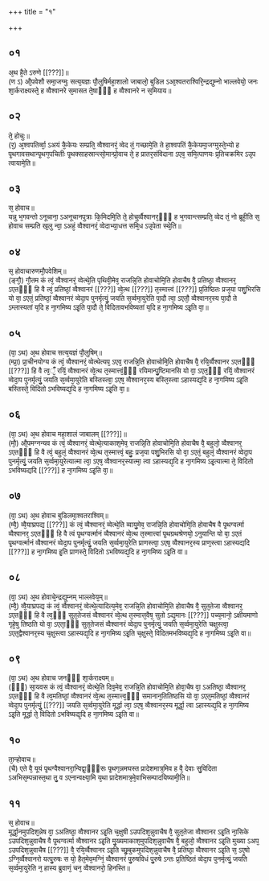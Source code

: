 +++
title = "१"

+++
## ०१
अ᳘थ है᳘ते ऽरुणे [[???]]॥  
(ण ऽ) औ᳘पवेशौ समा᳘जग्मुः सत्य᳘यज्ञः पौ᳘लुषिर्महा᳘शालो जाबालो᳘ बुडिल ऽआ᳘श्वतराश्विरि᳘न्द्रद्युम्नो भाल्लवेयो᳘ जनः शा᳘र्कराक्ष्यस्ते᳘ ह व्वैश्वानरे स᳘मासत ते᳘षाᳫँ᳭ ह व्वैश्वानरे न स᳘मियाय॥  
## ०२
ते᳘ होचुः॥  
(र᳘) अ᳘श्वपतिर्व्वा᳘ ऽअयं कै᳘केयः सम्प्रति᳘ व्वैश्वानरं᳘ व्वेद तं᳘ गच्छामे᳘ति ते हा᳘श्वपतिं कै᳘केयमा᳘जग्मुस्ते᳘भ्यो ह पृ᳘थगावसथान्पृ᳘थग᳘पचितीः पृ᳘थक्साहस्रान्त्सो᳘मान्प्रो᳘वाच ते᳘ ह प्रातर᳘संविदाना ऽएव᳘ समि᳘त्पाणयः प्र᳘तिचक्रमिर ऽउ᳘प त्वायामे᳘ति॥  
## ०३
स᳘ होवाच॥  
यन्नु भ᳘गवन्तो ऽनूचाना᳘ ऽअनूचानपुत्राः कि᳘मिदमि᳘ति ते᳘ होचुर्व्वैश्वानर᳘ᳫँ᳘ ह भ᳘गवान्त्सम्प्रति᳘ व्वेद तं᳘ नो ब्रूही᳘ति स᳘ होवाच सम्प्रति ख᳘लु न्वा᳘ ऽअहं᳘ व्वैश्वानरं᳘ व्वेदाभ्या᳘धत्त समि᳘ध ऽउ᳘पेता स्थे᳘ति॥  
## ०४
स᳘ होवाचारुणमौ᳘पवेशिम्॥  
(ङ्गौ᳘) गौ᳘तम कं त्वं᳘ व्वैश्वानरं᳘ व्वेत्थे᳘ति पृथिवी᳘मेव᳘ राजन्नि᳘ति होवाचोमि᳘ति होवाचैष वै᳘ प्रतिष्ठा᳘ व्वैश्वानर᳘ ऽएतᳫँ᳭ हि वै त्वं᳘ प्रतिष्ठां᳘ व्वैश्वानरं [[???]] व्वे᳘त्थ [[???]] त᳘स्मात्त्वं [[???]] प्र᳘तिष्ठितः प्रज᳘या पशु᳘भिरसि यो वा᳘ ऽएतं᳘ प्रतिष्ठां᳘ व्वैश्वानरं व्वेदा᳘प पुनर्मृत्युं᳘ जयति स᳘र्व्वमा᳘युरेति पा᳘दौ त्वा᳘ ऽएतौ᳘ व्वैश्वानर᳘स्य पा᳘दौ ते ऽम्लास्यतां य᳘दि ह ना᳘गमिष्य ऽइ᳘ति पा᳘दौ ते᳘ विदितावभविष्यतां य᳘दि ह ना᳘गमिष्य ऽइ᳘ति वा᳘॥  
## ०५
(वा᳘ ऽथ) अ᳘थ होवाच सत्य᳘यज्ञं पौ᳘लुषिम्॥  
(म्प्रा᳘) प्रा᳘चीनयोग्य कं त्वं᳘ व्वैश्वानरं᳘ व्वेत्थेत्यप᳘ ऽएव᳘ राजन्नि᳘ति होवाचोमि᳘ति होवाचैष वै᳘ रयि᳘र्व्वैश्वानर ऽएतᳫँ᳭ [[???]] हि वै त्व᳘ँँ᳘ रयिं᳘ व्वैश्वानरं व्वे᳘त्थ त᳘स्मात्त्वं᳘ᳫँ᳘ रयिमान्पु᳘ष्टिमानसि यो वा᳘ ऽएत᳘ᳫँ᳘ रयिं᳘ व्वैश्वानरं व्वेदा᳘प पुनर्मृत्युं᳘ जयति स᳘र्व्वमा᳘युरेति बस्तिस्त्वा᳘ ऽएष᳘ व्वैश्वानर᳘स्य बस्ति᳘स्त्वा ऽहास्यद्य᳘दि ह ना᳘गमिष्य ऽइ᳘ति बस्तिस्ते᳘ विदितो ऽभविष्यद्य᳘दि ह ना᳘गमिष्य ऽइ᳘ति वा᳘॥  
## ०६
(वा᳘ ऽथ) अ᳘थ होवाच महा᳘शालं जाबालम् [[???]]॥  
(मौ᳘) औ᳘पमग्नन्यव कं त्वं᳘ व्वैश्वानरं᳘ व्वेत्थे᳘त्याकाश᳘मेव᳘ राजन्नि᳘ति होवाचोमि᳘ति होवाचैष वै᳘ बहुलो᳘ व्वैश्वानर᳘ ऽएतᳫँ᳭ हि वै त्वं᳘ बहुलं᳘ व्वैश्वानरं व्वे᳘त्थ त᳘स्मात्त्वं᳘ बहुः᳘ प्रज᳘या पशु᳘भिरसि यो वा᳘ ऽएतं᳘ बहुलं᳘ व्वैश्वानरं व्वेदा᳘प पुनर्मृत्युं᳘ जयति स᳘र्व्वमा᳘युरेत्यात्मा त्वा᳘ ऽएष᳘ व्वैश्वानर᳘स्यात्मा᳘ त्वा ऽहास्यद्य᳘दि ह ना᳘गमिष्य ऽइ᳘त्यात्मा ते᳘ विदितो ऽभविष्यद्यदि [[???]] ह ना᳘गमिष्य ऽइ᳘ति वा᳘॥  
## ०७
(वा᳘ ऽथ) अ᳘थ होवाच बुडिलमा᳘श्वतराश्विम्॥  
(म्वै᳘) व्वै᳘याघ्रपद्य [[???]] कं त्वं᳘ व्वैश्वानरं᳘ व्वेत्थे᳘ति व्वायु᳘मेव᳘ राजन्नि᳘ति होवाचोमि᳘ति होवाचैष वै पृ᳘थग्वर्त्मा व्वैश्वानर᳘ ऽएतᳫँ᳭ हि वै त्वं पृ᳘थग्वर्त्मानं व्वैश्वानरं व्वे᳘त्थ त᳘स्मात्त्वां पृ᳘थग्रथश्रेणयो᳘ ऽनुयान्ति यो वा᳘ ऽएतं पृ᳘थग्वर्त्मानं व्वैश्वानरं व्वेदा᳘प पुनर्मृत्युं᳘ जयति स᳘र्व्वमा᳘युरेति प्राणस्त्वा᳘ ऽएष᳘ व्वैश्वानर᳘स्य प्राण᳘स्त्वा ऽहास्यद्यदि [[???]] ह ना᳘गमिष्य इ᳘ति प्राणस्ते᳘ विदितो ऽभविष्यद्य᳘दि ह ना᳘गमिष्य ऽइ᳘ति वा॥  
## ०८
(वा᳘ ऽथ) अ᳘थ होवाचे᳘न्द्रद्युम्नम् भाल्लवेय᳘म्॥  
(म्वै᳘) व्वै᳘याघ्रपद्य कं त्वं᳘ व्वैश्वानरं᳘ व्वेत्थे᳘त्यादित्य᳘मेव᳘ राजन्नि᳘ति होवाचोमि᳘ति होवाचैष वै᳘ सुत᳘तेजा व्वैश्वानर᳘ ऽएतᳫँ᳭ हि वै त्व᳘ᳫँ᳘ सुत᳘तेजसं व्वैश्वानरं व्वे᳘त्थ त᳘स्मात्त᳘वैष᳘ सुतो ऽद्य᳘मानः [[???]] पच्य᳘मानो᳘ ऽक्षीयमाणो गृहे᳘षु तिष्ठति यो वा᳘ ऽएता᳘ᳫँ᳘ सुत᳘तेजसं व्वैश्वानरं व्वेदा᳘प पुनर्मृत्युं᳘ जयति स᳘र्व्वमा᳘युरेति चक्षुस्त्वा᳘ ऽएत᳘द्वैश्वानर᳘स्य च᳘क्षुस्त्वा ऽहास्यद्य᳘दि ह ना᳘गमिष्य ऽइ᳘ति च᳘क्षुस्ते᳘ विदितमभविष्यद्य᳘दि ह ना᳘गमिष्य ऽइ᳘ति वा॥  
## ०९
(वा᳘ ऽथ) अ᳘थ होवाच जनᳫँ᳭ शा᳘र्कराक्ष्यम्॥  
(ᳫँ᳭) सा᳘यवस कं त्वं᳘ व्वैश्वानरं᳘ व्वेत्थे᳘ति दिव᳘मेव᳘ राजन्नि᳘ति होवाचोमि᳘ति होवा᳘चैष वा᳘ ऽअतिष्ठा᳘ व्वैश्वानर᳘ ऽएतᳫँ᳭ हि वै त्व᳘मतिष्ठां᳘ व्वैश्वानरं व्वे᳘त्थ त᳘स्मात्त्व᳘ᳫँ᳘ समानान᳘तितिष्ठसि यो वा᳘ ऽएत᳘मतिष्ठां᳘ व्वैश्वानरं व्वेदा᳘प पुनर्मृत्युं᳘ [[???]] जयति स᳘र्व्वमा᳘युरेति मूर्द्धा त्वा᳘ ऽएष᳘ व्वैश्वानर᳘स्य मूर्द्धा᳘ त्वा ऽहास्यद्य᳘दि ह ना᳘गमिष्य ऽइ᳘ति मूर्द्धा ते᳘ विदितो ऽभविष्यद्य᳘दि ह ना᳘गमिष्य ऽइ᳘ति वा॥  
## १०
ता᳘न्होवाच॥  
(चै) एते वै᳘ यूयं पृ᳘थग्वैश्वानरा᳘न्विद्वा᳘ᳫँ᳘सः पृ᳘थग᳘न्नमघस्त प्रादेशमात्र᳘मिव ह वै᳘ देवाः सु᳘विदिता ऽअभिस᳘म्पन्नास्त᳘था तु᳘ व ऽएनान्वक्ष्या᳘मि य᳘था प्रादेशमात्र᳘मे᳘वाभिसम्पादयिष्यामी᳘ति॥  
## ११
स᳘ होवाच॥  
मूर्द्धा᳘नमुपदिश᳘न्नेष वा᳘ ऽअतिष्ठा᳘ व्वैश्वानर ऽइ᳘ति च᳘क्षुषी ऽउपदिश᳘न्नुवाचैष वै᳘ सुत᳘तेजा व्वैश्वानर ऽइ᳘ति ना᳘सिके ऽउपदिश᳘न्नुवाचैष वै पृ᳘थग्वर्त्मा व्वैश्वानर ऽइ᳘ति मु᳘ख्यमाकाश᳘मुपदिश᳘न्नुवाचैष वै᳘ बहुलो᳘ व्वैश्वानर ऽइ᳘ति मुख्या ऽअप᳘ ऽउपदिश᳘न्नुवाचैष [[???]] वै᳘ रयि᳘र्व्वैश्वानर ऽइ᳘ति च्छु᳘बुकमुपदिश᳘न्नुवाचैष वै᳘ प्रतिष्ठा᳘ व्वैश्वानर ऽइ᳘ति स᳘ ऽए᳘षो ऽग्नि᳘र्व्वैश्वानरो यत्पु᳘रुषः स यो᳘ हैत᳘मेव᳘मग्निं᳘ व्वैश्वानरं पु᳘रुषविधं पु᳘रुषे ऽन्तः प्र᳘तिष्ठितं व्वेदा᳘प पुनर्मृत्युं᳘ जयति स᳘र्व्वमा᳘युरेति न᳘ हास्य ब्रुवाणं᳘ चन᳘ व्वैश्वानरो᳘ हिनस्ति॥  
